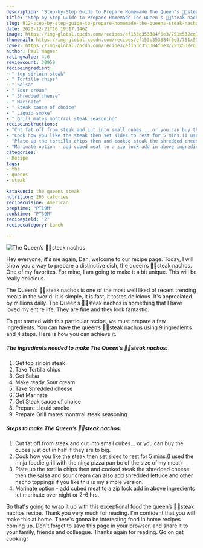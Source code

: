 ```yaml
---
description: "Step-by-Step Guide to Prepare Homemade The Queen’s 👑👸steak nachos"
title: "Step-by-Step Guide to Prepare Homemade The Queen’s 👑👸steak nachos"
slug: 912-step-by-step-guide-to-prepare-homemade-the-queens-steak-nachos
date: 2020-12-21T16:19:17.146Z
image: https://img-global.cpcdn.com/recipes/ef153c353384f6e3/751x532cq70/the-queens-👑👸steak-nachos-recipe-main-photo.jpg
thumbnail: https://img-global.cpcdn.com/recipes/ef153c353384f6e3/751x532cq70/the-queens-👑👸steak-nachos-recipe-main-photo.jpg
cover: https://img-global.cpcdn.com/recipes/ef153c353384f6e3/751x532cq70/the-queens-👑👸steak-nachos-recipe-main-photo.jpg
author: Paul Wagner
ratingvalue: 4.6
reviewcount: 30959
recipeingredient:
- " top sirloin steak"
- " Tortilla chips"
- " Salsa"
- " Sour cream"
- " Shredded cheese"
- " Marinate"
- " Steak sauce of choice"
- " Liquid smoke"
- " Grill mates montrral steak seasoning"
recipeinstructions:
- "Cut fat off from steak and cut into small cubes... or you can buy the cubes just cut in half if they are to big."
- "Cook how you like the steak then set sides to rest for 5 mins.(I used the ninja foodie grill with the ninja pizza pan bc of the size of my meat)"
- "Plate up the tortilla chips then and cooked steak the shredded cheese then the salsa and sour cream can also add shredded lettuce and other nacho toppings if you like this is my simple version."
- "Marinate option - add cubed meat to a zip lock add in above ingredients let marinate over night or 2-6 hrs."
categories:
- Recipe
tags:
- the
- queens
- steak

katakunci: the queens steak 
nutrition: 265 calories
recipecuisine: American
preptime: "PT19M"
cooktime: "PT39M"
recipeyield: "2"
recipecategory: Lunch

---
```



![The Queen’s 👑👸steak nachos](https://img-global.cpcdn.com/recipes/ef153c353384f6e3/751x532cq70/the-queens-👑👸steak-nachos-recipe-main-photo.jpg)

Hey everyone, it's me again, Dan, welcome to our recipe page. Today, I will show you a way to prepare a distinctive dish, the queen’s 👑👸steak nachos. One of my favorites. For mine, I am going to make it a bit unique. This will be really delicious.

The Queen’s 👑👸steak nachos is one of the most well liked of recent trending meals in the world. It is simple, it is fast, it tastes delicious. It's appreciated by millions daily. The Queen’s 👑👸steak nachos is something that I have loved my entire life. They are fine and they look fantastic.




To get started with this particular recipe, we must prepare a few ingredients. You can have the queen’s 👑👸steak nachos using 9 ingredients and 4 steps. Here is how you can achieve it.

<!--inarticleads1-->

##### The ingredients needed to make The Queen’s 👑👸steak nachos:

1. Get  top sirloin steak
1. Take  Tortilla chips
1. Get  Salsa
1. Make ready  Sour cream
1. Take  Shredded cheese
1. Get  Marinate
1. Get  Steak sauce of choice
1. Prepare  Liquid smoke
1. Prepare  Grill mates montrral steak seasoning




<!--inarticleads2-->

##### Steps to make The Queen’s 👑👸steak nachos:

1. Cut fat off from steak and cut into small cubes... or you can buy the cubes just cut in half if they are to big.
1. Cook how you like the steak then set sides to rest for 5 mins.(I used the ninja foodie grill with the ninja pizza pan bc of the size of my meat)
1. Plate up the tortilla chips then and cooked steak the shredded cheese then the salsa and sour cream can also add shredded lettuce and other nacho toppings if you like this is my simple version.
1. Marinate option - add cubed meat to a zip lock add in above ingredients let marinate over night or 2-6 hrs.




So that's going to wrap it up with this exceptional food the queen’s 👑👸steak nachos recipe. Thank you very much for reading. I'm confident that you will make this at home. There's gonna be interesting food in home recipes coming up. Don't forget to save this page in your browser, and share it to your family, friends and colleague. Thanks again for reading. Go on get cooking!
